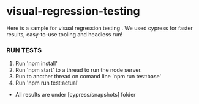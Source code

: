 # visual-regression-testing

Here is a sample for visual regression testing . We used cypress for faster results, easy-to-use tooling and headless run!

### RUN TESTS

1. Run 'npm install'
2. Run 'npm start' to a thread to run the node server.
3. Run to another thread on comand line 'npm run test:base'
4. Run 'npm run test:actual'

* All results are under [cypress/snapshots] folder
